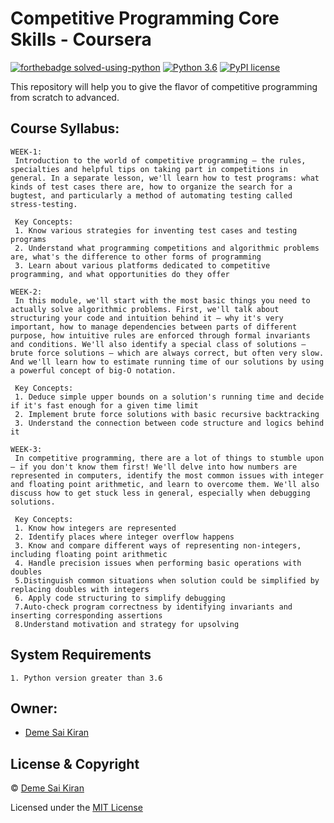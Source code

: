 # Competitive Programming Core Skills - Coursera

[![forthebadge solved-using-python](http://ForTheBadge.com/images/badges/made-with-python.svg)](https://www.python.org/)                  [![Python 3.6](https://img.shields.io/badge/python-3.6-blue.svg)](https://www.python.org/downloads/release/python-360/)          [![PyPI license](https://img.shields.io/pypi/l/ansicolortags.svg)](https://pypi.python.org/pypi/ansicolortags/)


This repository will help you to give the flavor of competitive programming from scratch to advanced. 

## Course Syllabus:

```
WEEK-1:
 Introduction to the world of competitive programming — the rules, specialties and helpful tips on taking part in competitions in general. In a separate lesson, we'll learn how to test programs: what kinds of test cases there are, how to organize the search for a bugtest, and particularly a method of automating testing called stress-testing.
 
 Key Concepts:
 1. Know various strategies for inventing test cases and testing programs
 2. Understand what programming competitions and algorithmic problems are, what's the difference to other forms of programming
 3. Learn about various platforms dedicated to competitive programming, and what opportunities do they offer
```
```
WEEK-2:
 In this module, we'll start with the most basic things you need to actually solve algorithmic problems. First, we'll talk about structuring your code and intuition behind it — why it's very important, how to manage dependencies between parts of different purpose, how intuitive rules are enforced through formal invariants and conditions. We'll also identify a special class of solutions — brute force solutions — which are always correct, but often very slow. And we'll learn how to estimate running time of our solutions by using a powerful concept of big-O notation.
 
 Key Concepts:
 1. Deduce simple upper bounds on a solution's running time and decide if it's fast enough for a given time limit
 2. Implement brute force solutions with basic recursive backtracking
 3. Understand the connection between code structure and logics behind it
```
```
WEEK-3:
 In competitive programming, there are a lot of things to stumble upon — if you don't know them first! We'll delve into how numbers are represented in computers, identify the most common issues with integer and floating point arithmetic, and learn to overcome them. We'll also discuss how to get stuck less in general, especially when debugging solutions.
 
 Key Concepts:
 1. Know how integers are represented 
 2. Identify places where integer overflow happens
 3. Know and compare different ways of representing non-integers, including floating point arithmetic
 4. Handle precision issues when performing basic operations with doubles
 5.Distinguish common situations when solution could be simplified by replacing doubles with integers
 6. Apply code structuring to simplify debugging
 7.Auto-check program correctness by identifying invariants and inserting corresponding assertions
 8.Understand motivation and strategy for upsolving
```




## System Requirements
```
1. Python version greater than 3.6
```
 

## Owner:
- [Deme Sai Kiran](https://demesaikiran84.wixsite.com/deme)

## License & Copyright
© [Deme Sai Kiran](https://demesaikiran84.wixsite.com/deme)

Licensed under the [MIT License](License)
